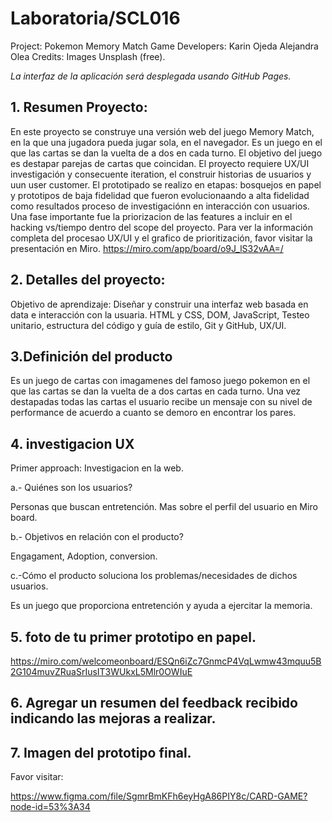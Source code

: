 # Laboratoria/SCL016

Project: Pokemon Memory Match Game
Developers:
Karin Ojeda
Alejandra Olea
Credits: Images Unsplash (free).

_La interfaz de la aplicación será desplegada usando GitHub Pages._

## 1. Resumen Proyecto:

En este proyecto se construye una versión web del juego Memory Match, en la que una jugadora pueda jugar sola, en el navegador. Es un juego en el que las cartas se dan la vuelta de a dos en cada turno. El objetivo del juego es destapar parejas de cartas que coincidan.
El proyecto requiere UX/UI investigación y consecuente iteration, el construir historias de usuarios y uun user customer. El prototipado se realizo en etapas: bosquejos en papel y prototipos de baja fidelidad que fueron evolucionaando a alta fidelidad como resultados proceso de investigaciónn en interacción con usuarios. Una fase importante fue la priorizacion de las features a incluir en el hacking vs/tiempo dentro del scope del proyecto. Para ver la información completa del procesao UX/UI y el grafico de prioritización, favor visitar la presentación en Miro.
https://miro.com/app/board/o9J_lS32vAA=/

## 2. Detalles del proyecto:

Objetivo de aprendizaje: Diseñar y construir una interfaz web basada en data e interacción con la usuaria.
HTML y CSS, DOM, JavaScript, Testeo unitario, estructura del código y guía de estilo, Git y GitHub, UX/UI.

## 3.Definición del producto

Es un juego de cartas con imagamenes del famoso juego pokemon en el que las cartas se dan la vuelta de a dos cartas en cada turno. Una vez destapadas todas las cartas el usuario recibe un mensaje con su nivel de performance de acuerdo a cuanto se demoro en encontrar los pares.

## 4. investigacion UX

Primer approach: Investigacion en la web.

a.- Quiénes son los usuarios?

Personas que buscan entretención. Mas sobre el perfil del usuario en Miro board.

b.- Objetivos en relación con el producto?

Engagament, Adoption, conversion.

c.-Cómo el producto soluciona los problemas/necesidades de dichos usuarios.

Es un juego que proporciona entretención y ayuda a ejercitar la memoria.

## 5. foto de tu primer prototipo en papel.

https://miro.com/welcomeonboard/ESQn6iZc7GnmcP4VqLwmw43mquu5B2G104muvZRuaSrIusIT3WUkxL5Mlr0OWIuE

## 6. Agregar un resumen del feedback recibido indicando las mejoras a realizar.

## 7. Imagen del prototipo final.

Favor visitar:

https://www.figma.com/file/SgmrBmKFh6eyHgA86PIY8c/CARD-GAME?node-id=53%3A34
